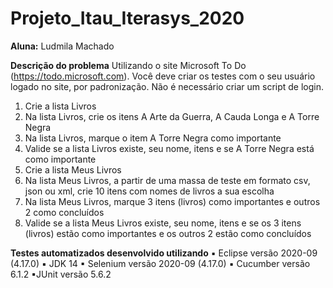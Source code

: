 # Projeto_Itau_Iterasys_2020
**Aluna:** Ludmila Machado

**Descrição do problema**
Utilizando o site Microsoft To Do (https://todo.microsoft.com). Você deve criar os testes com o seu usuário logado no site, por padronização. Não é necessário criar um script de login.

1) Crie a lista Livros
2) Na lista Livros, crie os itens A Arte da Guerra, A Cauda Longa e A Torre Negra
3) Na lista Livros, marque o item A Torre Negra como importante
4) Valide se a lista Livros existe, seu nome, itens e se A Torre Negra está como importante
5) Crie a lista Meus Livros
6) Na lista Meus Livros, a partir de uma massa de teste em formato csv, json ou xml, crie 10 itens com nomes de livros a sua escolha
7) Na lista Meus Livros, marque 3 itens (livros) como importantes e outros 2 como concluídos
8) Valide se a lista Meus Livros existe, seu nome, itens e se os 3 itens (livros) estão como importantes e os outros 2 estão como concluídos

**Testes automatizados desenvolvido utilizando**
▪ Eclipse versão 2020-09 (4.17.0) 
▪ JDK 14
▪ Selenium versão 2020-09 (4.17.0)
▪ Cucumber versão 6.1.2
▪JUnit versão 5.6.2



